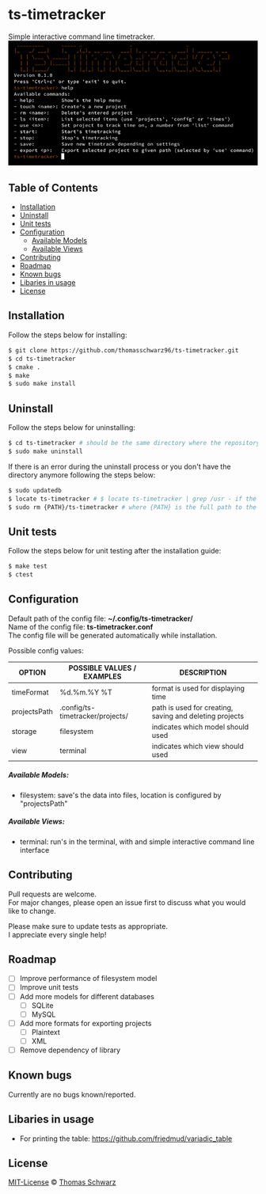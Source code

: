 # ts-timetracker
Simple interactive command line timetracker.  
![TS-Timetracker Screenshot](timetracker.png)  

## Table of Contents
- [Installation](#installation)
- [Uninstall](#uninstall)
- [Unit tests](#unit-tests)
- [Configuration](#configuration)
  - [Available Models](#available-models)
  - [Available Views](#available-views)
- [Contributing](#contributing)
- [Roadmap](#roadmap)
- [Known bugs](#known-bugs)
- [Libaries in usage](#libaries-in-usage)
- [License](#license)

## Installation
Follow the steps below for installing:  
```bash
$ git clone https://github.com/thomasschwarz96/ts-timetracker.git  
$ cd ts-timetracker  
$ cmake .  
$ make  
$ sudo make install
```

## Uninstall
Follow the steps below for uninstalling:  
```bash
$ cd ts-timetracker # should be the same directory where the repository was cloned into  
$ sudo make uninstall
```

If there is an error during the uninstall process or you don't have the directory anymore following the steps below:  
```bash
$ sudo updatedb  
$ locate ts-timetracker # $ locate ts-timetracker | grep /usr - if the output is to large  
$ sudo rm {PATH}/ts-timetracker # where {PATH} is the full path to the binary  
```

## Unit tests
Follow the steps below for unit testing after the installation guide:  
```bash
$ make test    
$ ctest  
```

## Configuration
Default path of the config file: **~/.config/ts-timetracker/**  
Name of the config file: **ts-timetracker.conf**  
The config file will be generated automatically while installation.  

Possible config values:  

| OPTION       | POSSIBLE VALUES / EXAMPLES       | DESCRIPTION                                             |
| ------------ | -------------------------------- | ------------------------------------------------------- |
| timeFormat   | %d.%m.%Y %T                      | format is used for displaying time                      |  
| projectsPath | .config/ts-timetracker/projects/ | path is used for creating, saving and deleting projects |  
| storage      | filesystem                       | indicates which model should used                       |  
| view         | terminal                         | indicates which view should used                        |  


##### Available Models:
- filesystem: save's the data into files, location is configured by "projectsPath"

##### Available Views:
- terminal: run's in the terminal, with and simple interactive command line interface

## Contributing
Pull requests are welcome.  
For major changes, please open an issue first to discuss what you would like to change.  

Please make sure to update tests as appropriate.  
I appreciate every single help!

## Roadmap
- [ ] Improve performance of filesystem model
- [ ] Improve unit tests
- [ ] Add more models for different databases 
  - [ ] SQLite
  - [ ] MySQL
- [ ] Add more formats for exporting projects
  - [ ] Plaintext
  - [ ] XML
- [ ] Remove dependency of library

## Known bugs
Currently are no bugs known/reported.

## Libaries in usage
- For printing the table: https://github.com/friedmud/variadic_table

## License
[MIT-License](https://choosealicense.com/licenses/mit/) © [Thomas Schwarz](https://github.com/thomasschwarz96)
